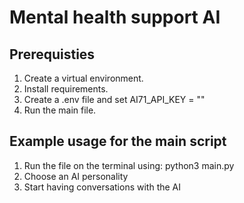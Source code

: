 # Mental health support AI

## Prerequisties
1. Create a virtual environment.
2. Install requirements.
3. Create a .env file and set AI71_API_KEY = "<your AI71 API key>"
4. Run the main file.

## Example usage for the main script
1. Run the file on the terminal using: python3 main.py
2. Choose an AI personality
3. Start having conversations with the AI  